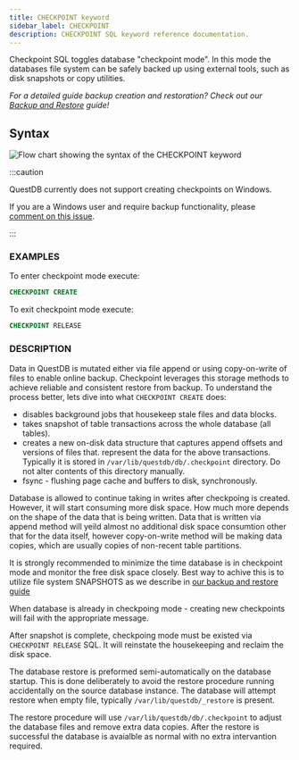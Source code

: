 ```yaml
---
title: CHECKPOINT keyword
sidebar_label: CHECKPOINT
description: CHECKPOINT SQL keyword reference documentation.
---
```


Checkpoint SQL toggles database "checkpoint mode". In this mode the databases file system
can be safely backed up using external tools, such as disk snapshots or copy utilities.

_For a detailed guide backup creation and restoration? Check out our
[Backup and Restore](/docs/operations/backup/) guide!_

## Syntax

![Flow chart showing the syntax of the CHECKPOINT keyword](/img/docs/diagrams/checkpoint.svg)

:::caution

QuestDB currently does not support creating checkpoints on Windows.

If you are a Windows user and require backup functionality, please
[comment on this issue](https://github.com/questdb/questdb/issues/4811).

:::

### EXAMPLES

To enter checkpoint mode execute:

```sql
CHECKPOINT CREATE
```

To exit checkpoint mode execute:

```sql
CHECKPOINT RELEASE
```

### DESCRIPTION

Data in QuestDB is mutated either via file append or using copy-on-write of files to enable
online backup. Checkpoint leverages this storage methods to achieve reliable and consistent
restore from backup. To understand the process better, lets dive into what `CHECKPOINT CREATE`
does:

- disables background jobs that housekeep stale files and data blocks.
- takes snapshot of table transactions across the whole database (all tables).
- creates a new on-disk data structure that captures append offsets and versions of files that.
  represent the data for the above transactions. Typically it is stored in `/var/lib/questdb/db/.checkpoint` directory. Do
  not alter contents of this directory manually.
- fsync - flushing page cache and buffers to disk, synchronously.

Database is allowed to continue taking in writes after checkpoing is created. However, it will start consuming more disk space.
How much more depends on the shape of the data that is being written. Data that is written via append method will
yeild almost no additional disk space consumtion other that for the data itself, however copy-on-write method 
will be making data copies, which are usually copies of non-recent table partitions.

It is strongly recommended to minimize the time database is in checkpoint mode and monitor the free disk space closely.
Best way to achive this is to utilize file system SNAPSHOTS as we describe in [our backup and restore guide](/docs/operations/backup/)

When database is already in checkpoing mode - creating new checkpoints will fail with the appropriate message.

After snapshot is complete, checkpoing mode must be existed via `CHECKPOINT RELEASE` SQL. It will reinstate the
housekeeping and reclaim the disk space.

The database restore is preformed semi-automatically on the database startup. This is done deliberately to
avoid the restore procedure running accidentally on the source database instance. The database will attempt
restore when empty file, typically `/var/lib/questdb/_restore` is present.

The restore procedure will use `/var/lib/questdb/db/.checkpoint` to adjust the database files and remove extra data copies.
After the restore is successful the database is avaialble as normal with no extra intervantion required.

